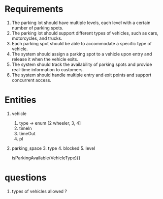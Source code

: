 # Requirements
1. The parking lot should have multiple levels, each level with a certain number of parking spots.
2. The parking lot should support different types of vehicles, such as cars, motorcycles, and trucks.
3. Each parking spot should be able to accommodate a specific type of vehicle.
4. The system should assign a parking spot to a vehicle upon entry and release it when the vehicle exits.
5. The system should track the availability of parking spots and provide real-time information to customers.
6. The system should handle multiple entry and exit points and support concurrent access.


# Entities
1. vehicle
   1. type -> enum [2 wheeler, 3, 4]
   2. timeIn
   3. timeOut
   4. pl
2. parking_space
   3. type
   4. blocked
   5. level

   isParkingAvailable(VehicleType){}








# questions
1. types of vehicles allowed ?